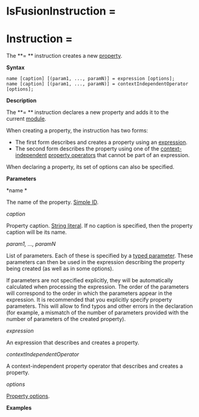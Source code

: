 # lsFusionInstruction =

# Instruction =

The **= ** instruction creates a new [property](lsFusionProperties.md).

**Syntax**

    name [caption] [(param1, ..., paramN)] = expression [options];
    name [caption] [(param1, ..., paramN)] = contextIndependentOperator [options];

**Description**

The **= ** instruction declares a new property and adds it to the current [module](lsFusionModules.md).

When creating a property, the instruction has two forms:

-   The first form describes and creates a property using an [expression](lsFusionExpression.md). 
-   The second form describes the property using one of the [context-independent](Property-operators_36307155.html#Propertyoperators-contextindependent) [property operators](lsFusionProperty_operators.md) that cannot be part of an expression.

When declaring a property, its set of options can also be specified.   

**Parameters**

*name *

The name of the property. [Simple ID](IDs_1573053.html#IDs-id-Синтаксическиеэлементы-id).

*caption*

Property caption. [String literal](Literals_35521071.html#Literals-strliteral). If no caption is specified, then the property caption will be its name.  

*param1, ..., paramN*

List of parameters. Each of these is specified by a [typed parameter](IDs_1573053.html#IDs-paramid). These parameters can then be used in the expression describing the property being created (as well as in some options).

If parameters are not specified explicitly, they will be automatically calculated when processing the expression. The order of the parameters will correspond to the order in which the parameters appear in the expression. It is recommended that you explicitly specify property parameters. This will allow to find typos and other errors in the declaration (for example, a mismatch of the number of parameters provided with the number of parameters of the created property).

*expression*

An expression that describes and creates a property. 

*contextIndependentOperator*

A context-independent property operator that describes and creates a property. 

*options*

[Property options](lsFusionProperty_options.md). 

**Examples**


